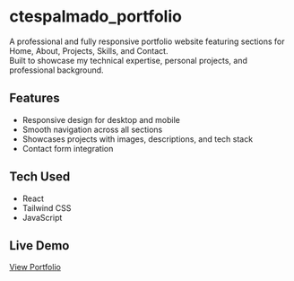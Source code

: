 # ctespalmado_portfolio

A professional and fully responsive portfolio website featuring sections for Home, About, Projects, Skills, and Contact.  
Built to showcase my technical expertise, personal projects, and professional background.

## Features
- Responsive design for desktop and mobile
- Smooth navigation across all sections
- Showcases projects with images, descriptions, and tech stack
- Contact form integration

## Tech Used
- React
- Tailwind CSS
- JavaScript

## Live Demo
[View Portfolio](https://ctespalmado-portfolio.netlify.app/)

